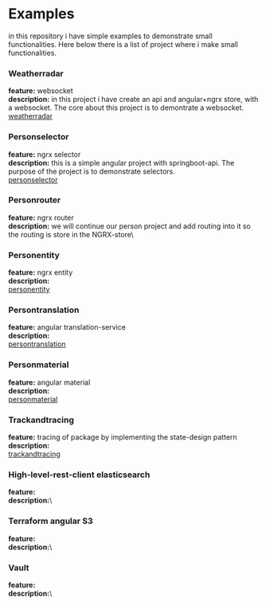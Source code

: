 # Examples
in this repository i have simple examples to demonstrate small functionalities. Here below there is a list of project
where i make small functionalities.

### Weatherradar
**feature:** websocket\
**description:** in this project i have create an api and angular+ngrx store, with a websocket. The core about this project is to demontrate
a websocket.\
[weatherradar](weatherradar/README.md)

### Personselector
**feature:** ngrx selector\
**description:** this is a simple angular project with springboot-api. The purpose of the project is to demonstrate selectors.\
[personselector](personselector/README.md)

### Personrouter
**feature:** ngrx router\
**description:** we will continue our person project and add routing into it so the routing is store in the NGRX-store\

### Personentity
**feature:** ngrx entity\
**description:** \
[personentity](personentity/README.md)

### Persontranslation
**feature:** angular translation-service\
**description:**\
[persontranslation](persontranslation/README.md)

### Personmaterial
**feature:** angular material\
**description:**\
[personmaterial](personmaterial/README.md)

### Trackandtracing
**feature:** tracing of package by implementing the state-design pattern\
**description:**\
[trackandtracing](trackandtracing/README.md)

### High-level-rest-client elasticsearch
**feature:**\
**description:**\

### Terraform angular S3
**feature:**\
**description:**\

### Vault
**feature:**\
**description:**\